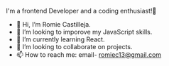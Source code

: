 I'm a frontend Developer and a coding enthusiast!🥳

- 👋 Hi, I’m Romie Castilleja.
- 👀 I’m looking to imporove my JavaScript skills.
- 🌱 I’m currently learning React.
- 💞️ I’m looking to collaborate on projects.
- 📫 How to reach me: email- romiec13@gmail.com



<!---
Romiec13/Romiec13 is a ✨ special ✨ repository because its `README.md` (this file) appears on your GitHub profile.
You can click the Preview link to take a look at your changes.
--->
